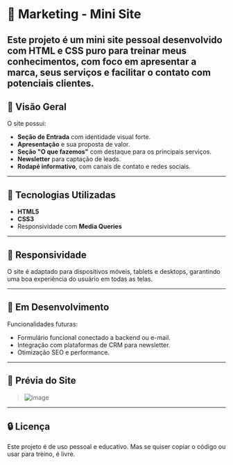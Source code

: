 # 🌵 Marketing - Mini Site

Este projeto é um mini site pessoal desenvolvido com HTML e CSS puro para treinar meus conhecimentos, 
com foco em apresentar a marca, seus serviços e facilitar o contato com potenciais clientes.
---

## 🔗 Visão Geral

O site possui:

- **Seção de Entrada** com identidade visual forte.
- **Apresentação** e sua proposta de valor.
- **Seção "O que fazemos"** com destaque para os principais serviços.
- **Newsletter** para captação de leads.
- **Rodapé informativo**, com canais de contato e redes sociais.
---

## 🧩 Tecnologias Utilizadas

- **HTML5**  
- **CSS3**  
- Responsividade com **Media Queries**

---

## 📱 Responsividade

O site é adaptado para dispositivos móveis, tablets e desktops, garantindo uma boa experiência do usuário em todas as telas.

---

## 🚧 Em Desenvolvimento
Funcionalidades futuras:
- Formulário funcional conectado a backend ou e-mail.
- Integração com plataformas de CRM para newsletter.
- Otimização SEO e performance.

---
## 📸 Prévia do Site

> ![image](![CapturaSiteTeste](file:///C:/Users/User/Desktop/Kaktus/CapturaSiteTeste.png)
)


---
## 🔒 Licença

Este projeto é de uso pessoal e educativo. Mas se quiser copiar o código ou usar para treino, é livre.


